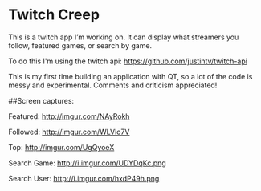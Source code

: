 # Twitch Creep
This is a twitch app I’m working on.  It can display what streamers you follow, featured games, or search by game.

To do this I'm using the twitch api: https://github.com/justintv/twitch-api

This is my first time building an application with QT, so a lot of the code is messy and experimental.  Comments and criticism appreciated!

##Screen captures:

Featured: http://imgur.com/NAyRokh

Followed: http://imgur.com/WLVlo7V

Top: http://imgur.com/UgQyoeX

Search Game: http://i.imgur.com/UDYDqKc.png

Search User: http://i.imgur.com/hxdP49h.png
